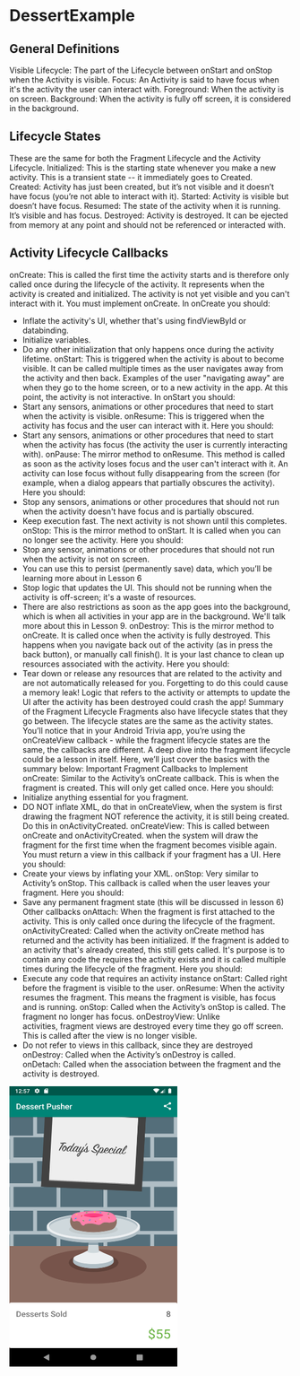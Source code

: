 # DessertExample


## General Definitions
Visible Lifecycle: The part of the Lifecycle between onStart and onStop when the Activity is visible.
Focus: An Activity is said to have focus when it's the activity the user can interact with.
Foreground: When the activity is on screen.
Background: When the activity is fully off screen, it is considered in the background.

## Lifecycle States
These are the same for both the Fragment Lifecycle and the Activity Lifecycle.
Initialized: This is the starting state whenever you make a new activity. This is a transient state -- it immediately goes to Created.
Created: Activity has just been created, but it’s not visible and it doesn’t have focus (you’re not able to interact with it).
Started: Activity is visible but doesn’t have focus.
Resumed: The state of the activity when it is running. It’s visible and has focus.
Destroyed: Activity is destroyed. It can be ejected from memory at any point and should not be referenced or interacted with.

## Activity Lifecycle Callbacks
onCreate: This is called the first time the activity starts and is therefore only called once during the lifecycle of the activity. It represents when the activity is created and initialized. The activity is not yet visible and you can't interact with it. You must implement onCreate. In onCreate you should:
* Inflate the activity's UI, whether that's using findViewById or databinding.
* Initialize variables.
* Do any other initialization that only happens once during the activity lifetime.
onStart: This is triggered when the activity is about to become visible. It can be called multiple times as the user navigates away from the activity and then back. Examples of the user "navigating away" are when they go to the home screen, or to a new activity in the app. At this point, the activity is not interactive. In onStart you should:
* Start any sensors, animations or other procedures that need to start when the activity is visible.
onResume: This is triggered when the activity has focus and the user can interact with it. Here you should:
* Start any sensors, animations or other procedures that need to start when the activity has focus (the activity the user is currently interacting with).
onPause: The mirror method to onResume. This method is called as soon as the activity loses focus and the user can't interact with it. An activity can lose focus without fully disappearing from the screen (for example, when a dialog appears that partially obscures the activity). Here you should:
* Stop any sensors, animations or other procedures that should not run when the activity doesn't have focus and is partially obscured.
* Keep execution fast. The next activity is not shown until this completes.
onStop: This is the mirror method to onStart. It is called when you can no longer see the activity. Here you should:
* Stop any sensor, animations or other procedures that should not run when the activity is not on screen.
* You can use this to persist (permanently save) data, which you’ll be learning more about in Lesson 6
* Stop logic that updates the UI. This should not be running when the activity is off-screen; it's a waste of resources.
* There are also restrictions as soon as the app goes into the background, which is when all activities in your app are in the background. We'll talk more about this in Lesson 9.
onDestroy: This is the mirror method to onCreate. It is called once when the activity is fully destroyed. This happens when you navigate back out of the activity (as in press the back button), or manually call finish(). It is your last chance to clean up resources associated with the activity. Here you should:
* Tear down or release any resources that are related to the activity and are not automatically released for you. Forgetting to do this could cause a memory leak! Logic that refers to the activity or attempts to update the UI after the activity has been destroyed could crash the app!
Summary of the Fragment Lifecycle
Fragments also have lifecycle states that they go between. The lifecycle states are the same as the activity states. You’ll notice that in your Android Trivia app, you’re using the onCreateView callback - while the fragment lifecycle states are the same, the callbacks are different.
A deep dive into the fragment lifecycle could be a lesson in itself. Here, we’ll just cover the basics with the summary below:
Important Fragment Callbacks to Implement
onCreate: Similar to the Activity’s onCreate callback. This is when the fragment is created. This will only get called once. Here you should:
* Initialize anything essential for you fragment.
* DO NOT inflate XML, do that in onCreateView, when the system is first drawing the fragment NOT reference the activity, it is still being created. Do this in onActivityCreated.
onCreateView: This is called between onCreate and onActivityCreated. when the system will draw the fragment for the first time when the fragment becomes visible again. You must return a view in this callback if your fragment has a UI. Here you should:
* Create your views by inflating your XML.
onStop: Very similar to Activity’s onStop. This callback is called when the user leaves your fragment. Here you should:
* Save any permanent fragment state (this will be discussed in lesson 6)
Other callbacks
onAttach: When the fragment is first attached to the activity. This is only called once during the lifecycle of the fragment.
onActivityCreated: Called when the activity onCreate method has returned and the activity has been initialized. If the fragment is added to an activity that's already created, this still gets called. It's purpose is to contain any code the requires the activity exists and it is called multiple times during the lifecycle of the fragment. Here you should:
* Execute any code that requires an activity instance
onStart: Called right before the fragment is visible to the user.
onResume: When the activity resumes the fragment. This means the fragment is visible, has focus and is running.
onStop: Called when the Activity’s onStop is called. The fragment no longer has focus.
onDestroyView: Unlike activities, fragment views are destroyed every time they go off screen. This is called after the view is no longer visible.
* Do not refer to views in this callback, since they are destroyed
onDestroy: Called when the Activity’s onDestroy is called.
onDetach: Called when the association between the fragment and the activity is destroyed.

<img src="https://github.com/AnelCC/DessertExample/blob/master/screenshot.png" width="300" height="500" title="DessertExample">
